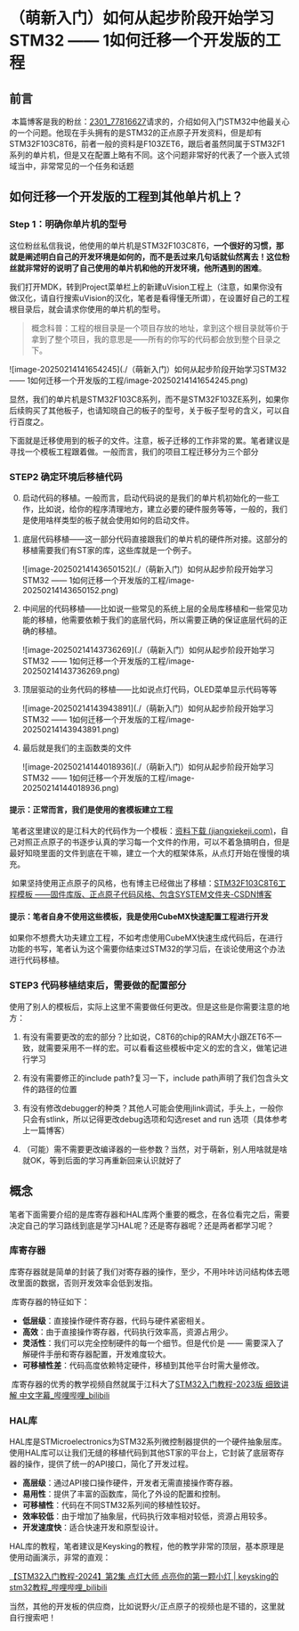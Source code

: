 # （萌新入门）如何从起步阶段开始学习STM32 —— 1如何迁移一个开发版的工程

## 前言

​	本篇博客是我的粉丝：[2301_77816627](https://blog.csdn.net/2301_77816627?type=blog)请求的，介绍如何入门STM32中他最关心的一个问题。他现在手头拥有的是STM32的正点原子开发资料，但是却有STM32F103C8T6，前者一般的资料是F103ZET6，跟后者虽然同属于STM32F1系列的单片机，但是又在配置上略有不同。这个问题非常好的代表了一个嵌入式领域当中，非常常见的一个任务和话题

## 如何迁移一个开发版的工程到其他单片机上？

### Step 1：明确你单片机的型号

​	这位粉丝私信我说，他使用的单片机是STM32F103C8T6，**一个很好的习惯，那就是阐述明白自己的开发环境是如何的，而不是丢过来几句话就仙然离去！这位粉丝就非常好的说明了自己使用的单片机和他的开发环境，他所遇到的困难**。

​	我们打开MDK，转到Project菜单栏上的新建uVision工程上（注意，如果你没有做汉化，请自行搜索uVision的汉化，笔者是看得懂无所谓），在设置好自己的工程根目录后，就会请求你使用的单片机的型号。

> 概念科普：工程的根目录是一个项目存放的地址，拿到这个根目录就等价于拿到了整个项目，我的意思是——所有的你写的代码都会放到整个目录之下。

![image-20250214141654245](./（萌新入门）如何从起步阶段开始学习STM32 —— 1如何迁移一个开发版的工程/image-20250214141654245.png)



​	显然，我们的单片机是STM32F103C8系列，而不是STM32F103ZE系列，如果你后续购买了其他板子，也请知晓自己的板子的型号，关于板子型号的含义，可以自行百度之。

​	下面就是迁移使用到的板子的文件。注意，板子迁移的工作非常的累。笔者建议是寻找一个模板工程跟着做。一般而言，我们的项目工程迁移分为三个部分

### STEP2 确定环境后移植代码

0. 启动代码的移植。一般而言，启动代码说的是我们的单片机初始化的一些工作，比如说，给你的程序清理地方，建立必要的硬件服务等等，一般的，我们是使用啥样类型的板子就会使用如何的启动文件。

1. 底层代码移植——这一部分代码直接跟我们的单片机的硬件所对接。这部分的移植需要我们有ST家的库，这些库就是一个例子。

   ![image-20250214143650152](./（萌新入门）如何从起步阶段开始学习STM32 —— 1如何迁移一个开发版的工程/image-20250214143650152.png)

2. 中间层的代码移植——比如说一些常见的系统上层的全局库移植和一些常见功能的移植，他需要依赖于我们的底层代码，所以需要正确的保证底层代码的正确的移植。

   ![image-20250214143736269](./（萌新入门）如何从起步阶段开始学习STM32 —— 1如何迁移一个开发版的工程/image-20250214143736269.png)

3. 顶层驱动的业务代码的移植——比如说点灯代码，OLED菜单显示代码等等

   ![image-20250214143943891](./（萌新入门）如何从起步阶段开始学习STM32 —— 1如何迁移一个开发版的工程/image-20250214143943891.png)

4. 最后就是我们的主函数类的文件

   ![image-20250214144018936](./（萌新入门）如何从起步阶段开始学习STM32 —— 1如何迁移一个开发版的工程/image-20250214144018936.png)

#### 提示：正常而言，我们是使用的套模板建立工程

​	笔者这里建议的是江科大的代码作为一个模板：[资料下载 (jiangxiekeji.com)](https://jiangxiekeji.com/download.html)，自己对照正点原子的书逐步认真的学习每一个文件的作用，可以不着急搞明白，但是最好知晓里面的文件到底在干嘛，建立一个大的框架体系，从点灯开始在慢慢的填充。

​	如果坚持使用正点原子的风格，也有博主已经做出了移植：[STM32F103C8T6工程模板 ——固件库版、正点原子代码风格、包含SYSTEM文件夹-CSDN博客](https://blog.csdn.net/sjdoasjdoias/article/details/127275600)

#### 提示：笔者自身不使用这些模板，我是使用CubeMX快速配置工程进行开发

​	如果你不想费大功夫建立工程，不如考虑使用CubeMX快速生成代码后，在进行功能的书写，笔者认为这个需要你结束过STM32的学习后，在谈论使用这个办法进行代码移植。

### STEP3 代码移植结束后，需要做的配置部分

​	使用了别人的模板后，实际上这里不需要做任何更改。但是这些是你需要注意的地方：

1. 有没有需要更改的宏的部分？比如说，C8T6的chip的RAM大小跟ZET6不一致，就需要采用不一样的宏。可以看看这些模板中定义的宏的含义，做笔记进行学习

2. 有没有需要修正的include path?复习一下，include path声明了我们包含头文件的路径的位置

3. 有没有修改debugger的种类？其他人可能会使用jlink调试，手头上，一般你只会有stlink，所以记得更改debug选项和勾选reset and run 选项（具体参考上一篇博客）

4. （可能）需不需要更改编译器的一些参数？当然，对于萌新，别人用啥就是啥就OK，等到后面的学习再重新回来认识就好了

   

## 概念

​	笔者下面需要介绍的是库寄存器和HAL库两个重要的概念，在各位看完之后，需要决定自己的学习路线到底是学习HAL呢？还是寄存器呢？还是两者都学习呢？

### 库寄存器

​	库寄存器就是简单的封装了我们对寄存器的操作，至少，不用咔咔访问结构体去嗯改里面的数据，否则开发效率会低到发指。

​	库寄存器的特征如下：

- **低层级**：直接操作硬件寄存器，代码与硬件紧密相关。
- **高效**：由于直接操作寄存器，代码执行效率高，资源占用少。
- **灵活性**：我们可以完全控制硬件的每一个细节。但是代价是 —— 需要深入了解硬件手册和寄存器配置，开发难度较大。
- **可移植性差**：代码高度依赖特定硬件，移植到其他平台时需大量修改。

​	库寄存器的优秀的教学视频自然就属于江科大了[STM32入门教程-2023版 细致讲解 中文字幕_哔哩哔哩_bilibili](https://www.bilibili.com/video/BV1th411z7sn/)

### HAL库

​	HAL库是STMicroelectronics为STM32系列微控制器提供的一个硬件抽象层库。使用HAL库可以让我们无缝的移植代码到其他ST家的平台上，它封装了底层寄存器的操作，提供了统一的API接口，简化了开发过程。

- **高层级**：通过API接口操作硬件，开发者无需直接操作寄存器。
- **易用性**：提供了丰富的函数库，简化了外设的配置和控制。
- **可移植性**：代码在不同STM32系列间的移植性较好。
- **效率较低**：由于增加了抽象层，代码执行效率相对较低，资源占用较多。
- **开发速度快**：适合快速开发和原型设计。

​	HAL库的教程，笔者建议是Keysking的教程，他的教学非常的顶层，基本原理是使用动画演示，非常的直观：

[【STM32入门教程-2024】第2集 点灯大师 点亮你的第一颗小灯 | keysking的stm32教程_哔哩哔哩_bilibili](https://www.bilibili.com/video/av607797911/)

​	当然，其他的开发板的供应商，比如说野火/正点原子的视频也是不错的，这里就自行搜索吧！